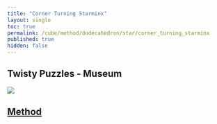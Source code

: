 ```yaml
---
title: "Corner Turning Starminx"
layout: single
toc: true
permalink: /cube/method/dodecahedron/star/corner_turning_starminx
published: true
hidden: false
---
```


<head>
  <base target="_blank">
</head>



## Twisty Puzzles - Museum

<a href="https://twistypuzzles.com/app/museum/museum_showitem.php?pkey=1760">
  <img src="https://twistypuzzles.com/museum/large/01760-04.jpg">
</a>



## [Method](/cube/method/dodecahedron/star/corner_turning_starminx/method)
